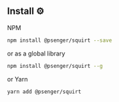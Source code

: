 
## Install ⚙️

NPM

```bash
npm install @psenger/squirt --save
```

or as a global library

```bash
npm install @psenger/squirt --g
```

or Yarn

```bash
yarn add @psenger/squirt
```
